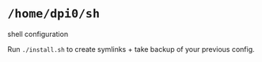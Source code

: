 # `/home/dpi0/sh`

shell configuration

Run `./install.sh` to create symlinks + take backup of your previous config.
